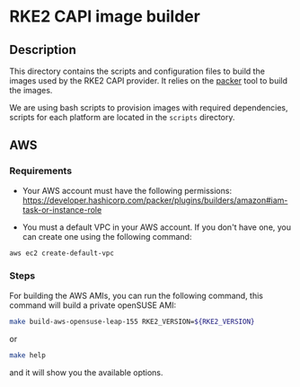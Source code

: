 # RKE2 CAPI image builder

## Description

This directory contains the scripts and configuration files to build the images used by the RKE2 CAPI provider. It relies on the [packer](https://www.packer.io/) tool to build the images.

We are using bash scripts to provision images with required dependencies, scripts for each platform are located in the `scripts` directory.

## AWS

### Requirements

- Your AWS account must have the following permissions: https://developer.hashicorp.com/packer/plugins/builders/amazon#iam-task-or-instance-role

- You must a default VPC in your AWS account. If you don't have one, you can create one using the following command:

```bash
aws ec2 create-default-vpc
```

### Steps

For building the AWS AMIs, you can run the following command, this command will build a private openSUSE AMI:

```bash
make build-aws-opensuse-leap-155 RKE2_VERSION=${RKE2_VERSION}
```
or 

```bash
make help
```
and it will show you the available options.
